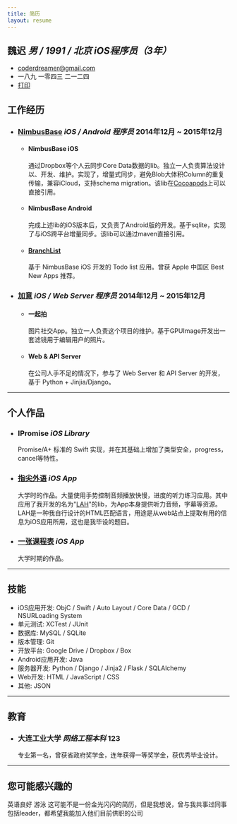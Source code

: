 ```yaml
---
title: 简历
layout: resume
---
```


## 魏迟 *男 / 1991 / 北京* *iOS程序员（3年）*

+ [coderdreamer@gmail.com](mailto:coderdreamer@gmail.com)
+ 一八九 一零四三 二一二四
+ [打印](javascript:window.print())


## 工作经历

+ ### [NimbusBase](http://nimbusbase.com) *iOS / Android 程序员* <time>2014年12月 ~ 2015年12月</time>
  + #### NimbusBase iOS
    通过Dropbox等个人云同步Core Data数据的lib。独立一人负责算法设计以、开发、维护。实现了，增量式同步，避免Blob大体积Column的重复传输，兼容iCloud，支持schema migration。该lib在[Cocoapods](http://cocoapods.org/?q=Nimbusbase)上可以直接引用。
  + #### NimbusBase Android
    完成上述lib的iOS版本后，又负责了Android版的开发。基于sqlite，实现了与iOS跨平台增量同步。该lib可以通过maven直接引用。
  + #### [BranchList](https://itunes.apple.com/cn/app/branchlist/id885672869)
    基于 NimbusBase iOS 开发的 Todo list 应用。曾获 Apple 中国区 Best New Apps 推荐。

+ ### [加意](http://www.jiae.com) *iOS / Web Server 程序员* <time>2014年12月 ~ 2015年12月</time>
  + #### 一起拍
    图片社交App。独立一人负责这个项目的维护。基于GPUImage开发出一套滤镜用于编辑用户的照片。
  + #### Web & API Server
    在公司人手不足的情况下，参与了 Web Server 和 API Server 的开发，基于 Python + Jinjia/Django。

---
 
## 个人作品

+ ### IPromise *iOS Library*
  Promise/A+ 标准的 Swift 实现，并在其基础上增加了类型安全，progress，cancel等特性。
+ ### [指尖外语](https://github.com/coppercash/HoldLanguages) *iOS App*
  大学时的作品。大量使用手势控制音频播放快慢，进度的听力练习应用。其中应用了我开发的名为"[LAH](https://github.com/coppercash/Lazy_API_with_HTML)"的lib，为App本身提供听力音频，字幕等资源。LAH是一种我自行设计的HTML匹配语言，用途是从web站点上提取有用的信息为iOS应用所用，这也是我毕设的题目。
+ ### [一张课程表](https://github.com/coppercash/ClasSchedule) *iOS App*
  大学时期的作品。

---

## 技能

+ iOS应用开发: ObjC / Swift / Auto Layout / Core Data / GCD / NSURLoading System
+ 单元测试: XCTest / JUnit
+ 数据库: MySQL / SQLite
+ 版本管理: Git
+ 开放平台: Google Drive / Dropbox / Box
+ Android应用开发: Java
+ 服务器开发: Python / Django / Jinja2 / Flask / SQLAlchemy
+ Web开发: HTML / JavaScript / CSS 
+ 其他: JSON

---

## 教育

+ ### 大连工业大学 *网络工程本科* <time>123</time>
  专业第一名，曾获省政府奖学金，连年获得一等奖学金，获优秀毕业设计。

---

## 您可能感兴趣的

英语良好
游泳
这可能不是一份金光闪闪的简历，但是我想说，曾与我共事过同事包括leader，都希望我能加入他们目前供职的公司